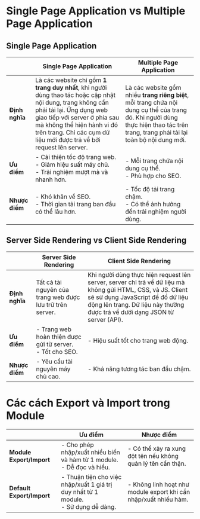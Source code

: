# Single Page Application vs Multiple Page Application

## Single Page Application

|                | Single Page Application                                                                                                                                                                                                                                                      | Multiple Page Application                                                                                                                                                          |
| -------------- | ---------------------------------------------------------------------------------------------------------------------------------------------------------------------------------------------------------------------------------------------------------------------------- | ---------------------------------------------------------------------------------------------------------------------------------------------------------------------------------- |
| **Định nghĩa** | Là các website chỉ gồm **1 trang duy nhất**, khi người dùng thao tác hoặc cập nhật nội dung, trang không cần phải tải lại. Ứng dụng web giao tiếp với server ở phía sau mà không thể hiện hành vi đó trên trang. Chỉ các cụm dữ liệu mới được trả về bởi request lên server. | Là các website gồm nhiều **trang riêng biệt**, mỗi trang chứa nội dung cụ thể của trang đó. Khi người dùng thực hiện thao tác trên trang, trang phải tải lại toàn bộ nội dung mới. |
| **Ưu điểm**    | - Cải thiện tốc độ trang web.<br> - Giảm hiệu suất máy chủ.<br> - Trải nghiệm mượt mà và nhanh hơn.                                                                                                                                                                          | - Mỗi trang chứa nội dung cụ thể.<br> - Phù hợp cho SEO.                                                                                                                           |
| **Nhược điểm** | - Khó khăn về SEO.<br> - Thời gian tải trang ban đầu có thể lâu hơn.                                                                                                                                                                                                         | - Tốc độ tải trang chậm.<br> - Có thể ảnh hưởng đến trải nghiệm người dùng.                                                                                                        |

## Server Side Rendering vs Client Side Rendering

|                | Server Side Rendering                                         | Client Side Rendering                                                                                                                                                                                                           |
| -------------- | ------------------------------------------------------------- | ------------------------------------------------------------------------------------------------------------------------------------------------------------------------------------------------------------------------------- |
| **Định nghĩa** | Tất cả tài nguyên của trang web được lưu trữ trên server.     | Khi người dùng thực hiện request lên server, server chỉ trả về dữ liệu mà không gửi HTML, CSS, và JS. Client sẽ sử dụng JavaScript để đổ dữ liệu động lên trang. Dữ liệu này thường được trả về dưới dạng JSON từ server (API). |
| **Ưu điểm**    | - Trang web hoàn thiện được gửi từ server.<br> - Tốt cho SEO. | - Hiệu suất tốt cho trang web động.                                                                                                                                                                                             |
| **Nhược điểm** | - Yêu cầu tài nguyên máy chủ cao.                             | - Khả năng tương tác ban đầu chậm.                                                                                                                                                                                              |

# Các cách Export và Import trong Module

|                           | Ưu điểm                                                                                 | Nhược điểm                                                       |
| ------------------------- | --------------------------------------------------------------------------------------- | ---------------------------------------------------------------- |
| **Module Export/Import**  | - Cho phép nhập/xuất nhiều biến và hàm từ 1 module. <br> - Dễ đọc và hiểu.              | - Có thể xảy ra xung đột tên nếu không quản lý tên cẩn thận.     |
| **Default Export/Import** | - Thuận tiện cho việc nhập/xuất 1 giá trị duy nhất từ 1 module. <br> - Sử dụng dễ dàng. | - Không linh hoạt như module export khi cần nhập/xuất nhiều hàm. |
